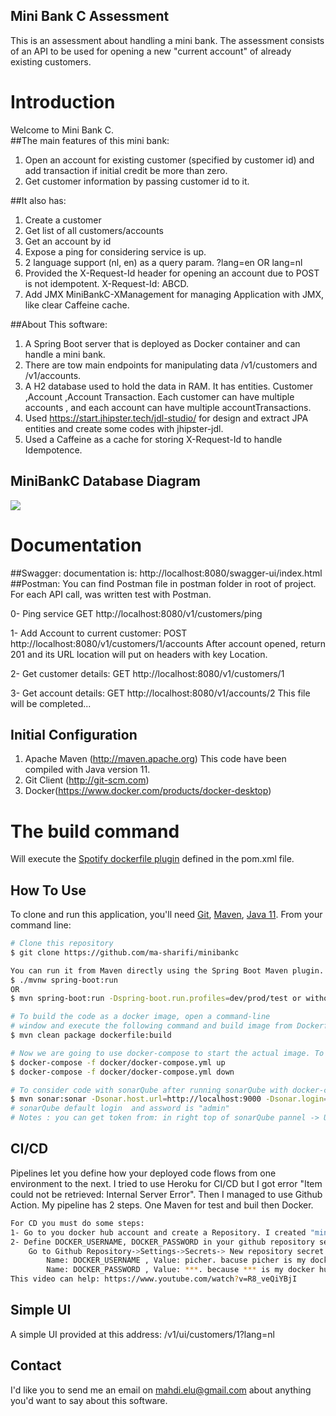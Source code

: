## Mini Bank C Assessment
This is an assessment about handling a mini bank.
The assessment consists of an API to be used for opening a new "current account" of already existing customers.

# Introduction
Welcome to Mini Bank C.  
##The main features of this mini bank:
1. Open an account for existing customer (specified by customer id) and add transaction if initial credit be more than zero.
2. Get customer information by passing customer id to it.

##It also has:
1. Create a customer
2. Get list of all customers/accounts
3. Get an account by id
4. Expose a ping for considering service is up.
5. 2 language support (nl, en) as a query param. ?lang=en OR lang=nl
6. Provided the X-Request-Id header for opening an account due to POST is not idempotent. X-Request-Id: ABCD. 
7. Add JMX MiniBankC-XManagement for managing Application with JMX, like clear Caffeine cache.  

##About This software:
1.  A Spring Boot server that is deployed as Docker container and can handle a mini bank.
2.  There are tow main endpoints for manipulating data /v1/customers and /v1/accounts.
3.  A H2 database used to hold the data in RAM. It has entities. Customer ,Account ,Account Transaction. 
    Each customer can have multiple accounts , and each account can have multiple accountTransactions.
4.  Used https://start.jhipster.tech/jdl-studio/ for design and extract JPA entities and create some codes with jhipster-jdl.
5.  Used a Caffeine as a cache for storing X-Request-Id to handle Idempotence.
## MiniBankC Database Diagram
![](https://s22.picofile.com/file/8449605868/db_diagram.jpg "")

# Documentation
##Swagger: 
    documentation is: http://localhost:8080/swagger-ui/index.html
##Postman: 
    You can find Postman file in postman folder in root of project.
    For each API call, was written test with Postman.

0- Ping service
GET http://localhost:8080/v1/customers/ping

1- Add Account to current customer:
POST http://localhost:8080/v1/customers/1/accounts
After account opened, return 201 and its URL location will put on headers with key Location.

2- Get customer details:
GET http://localhost:8080/v1/customers/1

3- Get account details:
GET http://localhost:8080/v1/accounts/2
This file will be completed...

## Initial Configuration
1.	Apache Maven (http://maven.apache.org)  This code have been compiled with Java version 11.
2.	Git Client (http://git-scm.com)
3.  Docker(https://www.docker.com/products/docker-desktop)

# The build command
Will execute the [Spotify dockerfile plugin](https://github.com/spotify/dockerfile-maven) defined in the pom.xml file.  

## How To Use
To clone and run this application, you'll need [Git](https://git-scm.com), [Maven](https://maven.apache.org/), [Java 11](https://www.oracle.com/technetwork/java/javase/downloads/jdk11-downloads-5066655.html). From your command line:

```bash
# Clone this repository
$ git clone https://github.com/ma-sharifi/minibankc

You can run it from Maven directly using the Spring Boot Maven plugin.
$ ./mvnw spring-boot:run
OR
$ mvn spring-boot:run -Dspring-boot.run.profiles=dev/prod/test or without profile, it will use with default

# To build the code as a docker image, open a command-line 
# window and execute the following command and build image from Dockerfile:
$ mvn clean package dockerfile:build

# Now we are going to use docker-compose to start the actual image. To start the docker image, run your Docker locally adn stay in the directory containing src and run the following command: 
$ docker-compose -f docker/docker-compose.yml up
$ docker-compose -f docker/docker-compose.yml down

# To consider code with sonarQube after running sonarQube with docker-compose, run the following command:
$ mvn sonar:sonar -Dsonar.host.url=http://localhost:9000 -Dsonar.login=8fab5c5ec0a5c69a96695722824deb9d2d41c786
# sonarQube default login  and assword is "admin" 
# Notes : you can get token from: in right top of sonarQube pannel -> User(Administrator) > My Account > Security > Generate Tokens
```
## CI/CD
Pipelines let you define how your deployed code flows from one environment to the next.
I tried to use Heroku for CI/CD but I got error "Item could not be retrieved: Internal Server Error".
Then I managed to use Github Action. My pipeline has 2 steps. One Maven for test and buil then Docker.
```bash
For CD you must do some steps:
1- Go to you docker hub account and create a Repository. I created "minibankc" repository in my docker hub for this project.
2- Define DOCKER_USERNAME, DOCKER_PASSWORD in your github repository secrets.
    Go to Github Repository->Settings->Secrets-> New repository secret:
        Name: DOCKER_USERNAME , Value: picher. bacuse picher is my docker hub account.
        Name: DOCKER_PASSWORD , Value: ***. because *** is my docker hub password.
This video can help: https://www.youtube.com/watch?v=R8_veQiYBjI
```
## Simple UI
A simple UI provided at this address: /v1/ui/customers/1?lang=nl
## Contact
I'd like you to send me an email on <mahdi.elu@gmail.com> about anything you'd want to say about this software.


